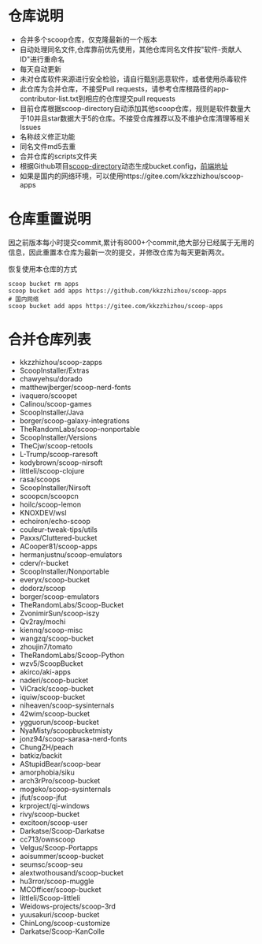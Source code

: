 # 仓库说明

- 合并多个scoop仓库，仅克隆最新的一个版本
- 自动处理同名文件,仓库靠前优先使用，其他仓库同名文件按"软件-贡献人ID"进行重命名
- 每天自动更新
- 未对仓库软件来源进行安全检验，请自行甄别恶意软件，或者使用杀毒软件
- 此仓库为合并仓库，不接受Pull requests，请参考仓库根路径的app-contributor-list.txt到相应的仓库提交pull requests
- 目前仓库根据scoop-directory自动添加其他scoop仓库，规则是软件数量大于10并且star数据大于5的仓库。不接受仓库推荐以及不维护仓库清理等相关Issues
- 名称歧义修正功能
- 同名文件md5去重
- 合并仓库的scripts文件夹
- 根据Github项目[scoop-directory](https://github.com/rasa/scoop-directory)动态生成bucket.config，[前端地址](https://rasa.github.io/scoop-directory/)
- 如果是国内的网络环境，可以使用https://gitee.com/kkzzhizhou/scoop-apps

# 仓库重置说明

因之前版本每小时提交commit,累计有8000+个commit,绝大部分已经属于无用的信息，因此重置本仓库为最新一次的提交，并修改仓库为每天更新两次。

恢复使用本仓库的方式

```
scoop bucket rm apps
scoop bucket add apps https://github.com/kkzzhizhou/scoop-apps
# 国内网络
scoop bucket add apps https://gitee.com/kkzzhizhou/scoop-apps
```

# 合并仓库列表

- kkzzhizhou/scoop-zapps
- ScoopInstaller/Extras
- chawyehsu/dorado
- matthewjberger/scoop-nerd-fonts
- ivaquero/scoopet
- Calinou/scoop-games
- ScoopInstaller/Java
- borger/scoop-galaxy-integrations
- TheRandomLabs/scoop-nonportable
- ScoopInstaller/Versions
- TheCjw/scoop-retools
- L-Trump/scoop-raresoft
- kodybrown/scoop-nirsoft
- littleli/scoop-clojure
- rasa/scoops
- ScoopInstaller/Nirsoft
- scoopcn/scoopcn
- hoilc/scoop-lemon
- KNOXDEV/wsl
- echoiron/echo-scoop
- couleur-tweak-tips/utils
- Paxxs/Cluttered-bucket
- ACooper81/scoop-apps
- hermanjustnu/scoop-emulators
- cderv/r-bucket
- ScoopInstaller/Nonportable
- everyx/scoop-bucket
- dodorz/scoop
- borger/scoop-emulators
- TheRandomLabs/Scoop-Bucket
- ZvonimirSun/scoop-iszy
- Qv2ray/mochi
- kiennq/scoop-misc
- wangzq/scoop-bucket
- zhoujin7/tomato
- TheRandomLabs/Scoop-Python
- wzv5/ScoopBucket
- akirco/aki-apps
- naderi/scoop-bucket
- ViCrack/scoop-bucket
- iquiw/scoop-bucket
- niheaven/scoop-sysinternals
- 42wim/scoop-bucket
- ygguorun/scoop-bucket
- NyaMisty/scoopbucketmisty
- jonz94/scoop-sarasa-nerd-fonts
- ChungZH/peach
- batkiz/backit
- AStupidBear/scoop-bear
- amorphobia/siku
- arch3rPro/scoop-bucket
- mogeko/scoop-sysinternals
- jfut/scoop-jfut
- krproject/qi-windows
- rivy/scoop-bucket
- excitoon/scoop-user
- Darkatse/Scoop-Darkatse
- cc713/ownscoop
- Velgus/Scoop-Portapps
- aoisummer/scoop-bucket
- seumsc/scoop-seu
- alextwothousand/scoop-bucket
- hu3rror/scoop-muggle
- MCOfficer/scoop-bucket
- littleli/Scoop-littleli
- Weidows-projects/scoop-3rd
- yuusakuri/scoop-bucket
- ChinLong/scoop-customize
- Darkatse/Scoop-KanColle
